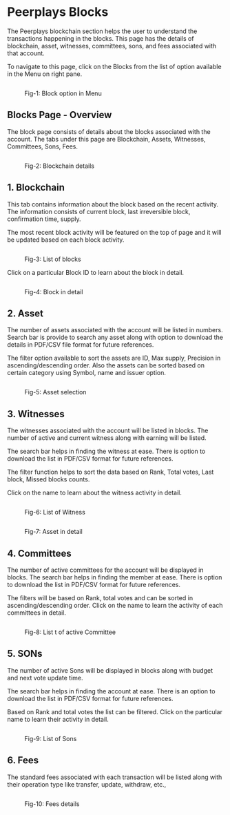 # Peerplays Blocks

The  Peerplays blockchain section helps the user to  understand the transactions happening in the blocks. This page has the details of blockchain, asset, witnesses, committees, sons, and fees associated with that account.

To navigate to this page, click on the Blocks from the list of option available in the Menu on right pane.

<figure><img src="../../../.gitbook/assets/Dashboard (1).JPG" alt=""><figcaption><p>Fig-1: Block option in Menu</p></figcaption></figure>

## Blocks Page - Overview

The block page consists of details about the blocks associated with the account. The tabs under this page are Blockchain, Assets, Witnesses, Committees, Sons, Fees.

<figure><img src="../../../.gitbook/assets/Block-chain (1).JPG" alt=""><figcaption><p>Fig-2: Blockchain details</p></figcaption></figure>

## 1. Blockchain

This tab contains information about the block based on the recent activity. The information consists of current block, last irreversible block, confirmation time, supply.

The most recent block activity will be featured on the top of page and it will be updated based on each block activity.

<figure><img src="../../../.gitbook/assets/Block-chain.JPG" alt=""><figcaption><p>Fig-3: List of blocks</p></figcaption></figure>

Click on a particular Block ID to learn about the block in detail.

<figure><img src="../../../.gitbook/assets/block-detail.JPG" alt=""><figcaption><p>Fig-4: Block in detail</p></figcaption></figure>

## 2. Asset

The number of assets associated with the account will be listed in numbers. Search bar is provide to search any asset along with option to download the details in PDF/CSV file format for future references.

The filter option available to sort the assets are ID, Max supply, Precision in ascending/descending order. Also the assets can be sorted based on certain category using Symbol, name and issuer option.

<figure><img src="../../../.gitbook/assets/Asset (2).JPG" alt=""><figcaption><p>Fig-5: Asset selection</p></figcaption></figure>

## 3. Witnesses

The witnesses associated with the account will be listed in blocks. The number of active and current witness along with earning will be listed.

The search bar helps in finding the witness at ease. There is option to download the list in PDF/CSV format for future references.

The filter function helps to sort the data based on Rank, Total votes, Last block, Missed blocks counts.

Click on the name to learn about the witness activity in detail.

<figure><img src="../../../.gitbook/assets/witness.JPG" alt=""><figcaption><p>Fig-6: List of Witness</p></figcaption></figure>

<figure><img src="../../../.gitbook/assets/witness-activity.JPG" alt=""><figcaption><p>Fig-7: Asset in detail</p></figcaption></figure>

## 4. Committees

The number of active committees for the account will be displayed in blocks. The search bar helps in finding the member at ease. There is option to download the list in PDF/CSV format for future references.&#x20;

The filters will be based on Rank, total votes and can be sorted in ascending/descending order. Click on the name to learn the activity of each committees in detail.

<figure><img src="../../../.gitbook/assets/commitee.JPG" alt=""><figcaption><p>Fig-8: List t of active Committee </p></figcaption></figure>

## 5. SONs

The number of active Sons will be displayed in blocks along with budget and next vote update time.

The search bar helps in finding the account at ease. There is an option to download the list in PDF/CSV format for future references.

Based on Rank and total votes the list can be filtered. Click on the particular name to learn their activity in detail.

<figure><img src="../../../.gitbook/assets/sons.JPG" alt=""><figcaption><p>Fig-9: List of Sons</p></figcaption></figure>

## 6. Fees

The standard fees associated with each transaction will be listed along with their operation type like transfer, update, withdraw, etc.,

<figure><img src="../../../.gitbook/assets/Fees.JPG" alt=""><figcaption><p>Fig-10: Fees details</p></figcaption></figure>
